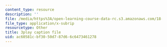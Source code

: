 ```yaml
---
content_type: resource
description: ''
file: /media/https%3A/open-learning-course-data-rc.s3.amazonaws.com/18-404j-theory-of-computation-fall-2020/ac60581cbf3050d787d66c6473461278_4MgN6uxd4i4.vtt
file_type: application/x-subrip
resourcetype: Other
title: 3play caption file
uid: ac60581c-bf30-50d7-87d6-6c6473461278
---
```

